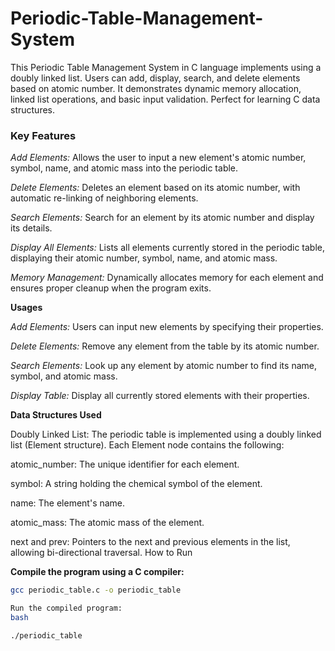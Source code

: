 # Periodic-Table-Management-System
This Periodic Table Management System in C language implements using a doubly linked list. Users can add, display, search, and delete elements based on atomic number. It demonstrates dynamic memory allocation, linked list operations, and basic input validation. Perfect for learning C data structures.

### Key Features

*Add Elements:* Allows the user to input a new element's atomic number, symbol, name, and atomic mass into the periodic table.

*Delete Elements:* Deletes an element based on its atomic number, with automatic re-linking of neighboring elements.

*Search Elements:* Search for an element by its atomic number and display its details.

*Display All Elements:* Lists all elements currently stored in the periodic table, displaying their atomic number, symbol, name, and atomic mass.

*Memory Management:* Dynamically allocates memory for each element and ensures proper cleanup when the program exits.

**Usages**

*Add Elements:* Users can input new elements by specifying their properties.

*Delete Elements:* Remove any element from the table by its atomic number.

*Search Elements:* Look up any element by atomic number to find its name, symbol, and atomic mass.

*Display Table:* Display all currently stored elements with their properties.

**Data Structures Used**

Doubly Linked List: The periodic table is implemented using a doubly linked list (Element structure). Each Element node contains the following:

atomic_number: The unique identifier for each element.

symbol: A string holding the chemical symbol of the element.

name: The element's name.

atomic_mass: The atomic mass of the element.

next and prev: Pointers to the next and previous elements in the list, allowing bi-directional traversal.
How to Run

**Compile the program using a C compiler:**

```bash
gcc periodic_table.c -o periodic_table

Run the compiled program:
bash

./periodic_table
